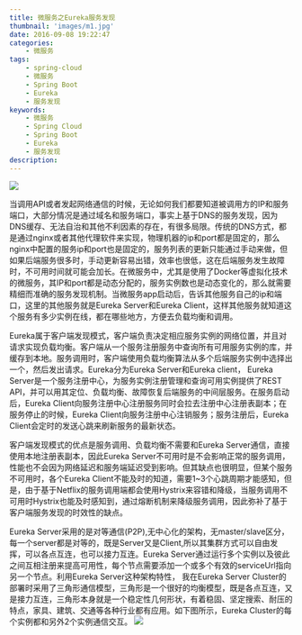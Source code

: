 ```yaml
---
title: 微服务之Eureka服务发现
thumbnail: 'images/m1.jpg'
date: 2016-09-08 19:22:47
categories:
	- 微服务
tags:
	- spring-cloud
	- 微服务
	- Spring Boot
	- Eureka
	- 服务发现
keywords:
	- 微服务
	- Spring Cloud
	- Spring Boot
	- Eureka
	- 服务发现
description:
---
```




![](http://upload-images.jianshu.io/upload_images/2519252-3691e262041c9cdd.jpg?imageMogr2/auto-orient/strip%7CimageView2/2/w/600)

当调用API或者发起网络通信的时候，无论如何我们都要知道被调用方的IP和服务端口，大部分情况是通过域名和服务端口，事实上基于DNS的服务发现，因为DNS缓存、无法自治和其他不利因素的存在，有很多局限。传统的DNS方式，都是通过nginx或者其他代理软件来实现，物理机器的ip和port都是固定的，那么nginx中配置的服务ip和port也是固定的，服务列表的更新只能通过手动来做，但如果后端服务很多时，手动更新容易出错，效率也很低，这在后端服务发生故障时，不可用时间就可能会加长。在微服务中，尤其是使用了Docker等虚拟化技术的微服务，其IP和port都是动态分配的，服务实例数也是动态变化的，那么就需要精细而准确的服务发现机制。当微服务app启动后，告诉其他服务自己的ip和端口，这里的其他服务就是Eureka Server和Eureka Client，这样其他服务就知道这个服务有多少实例在线，都在哪些地方，方便去负载均衡和调用。

Eureka属于客户端发现模式，客户端负责决定相应服务实例的网络位置，并且对请求实现负载均衡。客户端从一个服务注册服务中查询所有可用服务实例的库，并缓存到本地。服务调用时，客户端使用负载均衡算法从多个后端服务实例中选择出一个，然后发出请求。Eureka分为Eureka Server和Eureka client， Eureka Server是一个服务注册中心，为服务实例注册管理和查询可用实例提供了REST API，并可以用其定位、负载均衡、故障恢复后端服务的中间层服务。在服务启动后，Eureka Client向服务注册中心注册服务同时会拉去注册中心注册表副本；在服务停止的时候，Eureka Client向服务注册中心注销服务；服务注册后，Eureka Client会定时的发送心跳来刷新服务的最新状态。

客户端发现模式的优点是服务调用、负载均衡不需要和Eureka Server通信，直接使用本地注册表副本，因此Eureka Server不可用时是不会影响正常的服务调用，性能也不会因为网络延迟和服务端延迟受到影响。但其缺点也很明显，但某个服务不可用时，各个Eureka Client不能及时的知道，需要1~3个心跳周期才能感知，但是，由于基于Netflix的服务调用端都会使用Hystrix来容错和降级，当服务调用不可用时Hystrix也能及时感知到，通过熔断机制来降级服务调用，因此弥补了基于客户端服务发现的时效性的缺点。

Eureka Server采用的是对等通信(P2P),无中心化的架构，无master/slave区分，每一个server都是对等的，既是Server又是Client,所以其集群方式可以自由发挥，可以各点互连，也可以接力互连。Eureka Server通过运行多个实例以及彼此之间互相注册来提高可用性，每个节点需要添加一个或多个有效的serviceUrl指向另一个节点。利用Eureka Server这种架构特性， 我在Eureka Server Cluster的部署时采用了三角形通信模型，三角形是一个很好的均衡模型，既是各点互连，又是接力互连，三角形本身就是一个稳定性几何形状，有着稳固、坚定搜索、耐压的特点，家具、建筑、交通等各种行业都有应用。如下图所示，Eureka Cluster的每个实例都和另外2个实例通信交互。
![](<http://7xiovs.com1.z0.glb.clouddn.com/eureka_cluster.png>)


